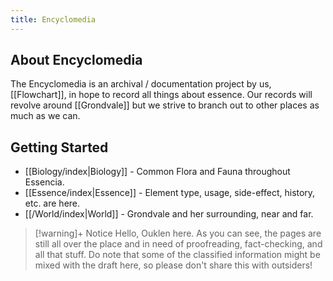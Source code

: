 ```yaml
---
title: Encyclomedia
---
```

## About Encyclomedia
The Encyclomedia is an archival / documentation project by us, [[Flowchart]], in hope to record all things about essence. Our records will revolve around [[Grondvale]] but we strive to branch out to other places as much as we can.
## Getting Started
- [[Biology/index|Biology]] - Common Flora and Fauna throughout Essencia.
- [[Essence/index|Essence]] - Element type, usage, side-effect, history, etc. are here.
- [[/World/index|World]] - Grondvale and her surrounding, near and far.

> [!warning]+ Notice
> Hello, Ouklen here. As you can see, the pages are still all over the place and in need of proofreading, fact-checking, and all that stuff. Do note that some of the classified information might be mixed with the draft here, so please don't share this with outsiders!
> 
